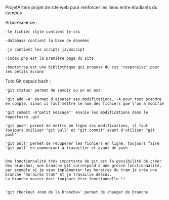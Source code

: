 ProjetArtem
projet de site web pour renforcer les liens entre étudiants du campus

Arborescence : 

	-le fichier style contient le css
	
	-database contient la base de données
	
	-js contient les scripts javascript
	
	-index.php est la première page du site
	
	-bootstrap est une bibliothèque qui propose du css "responsive" pour les petits écrans
	

Tuto Git depuis bash :

 	'git status' permet de savoir ou on en est
	
	'git add -A' permet d'ajouter ses modifications, -A pour tout prendre en compte, sinon il faut mettre le nom des fichiers que l'on a modifié
	
	'git commit -m"petit message"' envoie les modifications dans le repertoire .git
	
	'git push' permet de mettre en ligne ses modifications, il faut toujours utiliser "git pull" et "git commit" avant d'utiliser "git push"
	
	'git pull' permet de recuperer les fichiers en ligne, toujours faire 'git pull' en commencant à travailler et avant de push
	
	
	Une fonctionnalité très importante de git est la possibilité de créer des branches, une branche git correspond à une grosse fonctionnalité, par exemple si je veux implémenter les horaires du tram je crée une branche "horaires tram" et je travaille dessus. 
	La branche master doit toujours être fonctionnelle !!
	
	
	'git checkout <nom de la branche>' permet de changer de branche
	
	
	

 
